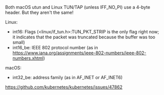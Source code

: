 Both macOS utun and Linux TUN/TAP (unless IFF_NO_PI) use a 4-byte
header.  But they aren't the same!

Linux:
 - int16: Flags (<linux/if_tun.h>:TUN_PKT_STRIP is the only flag right
   now; it indicates that the packet was truncated because the buffer
   was too small)
 - int16_be: IEEE 802 protocol number (as in
   https://www.iana.org/assignments/ieee-802-numbers/ieee-802-numbers.xhtml)

macOS:
 - int32_be: address family (as in AF_INET or AF_INET6)

https://github.com/kubernetes/kubernetes/issues/47862
